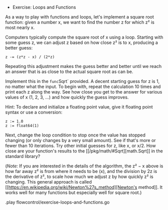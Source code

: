 * Exercise: Loops and Functions

As a way to play with functions and loops, let's implement a square root function: given a number x, we want to find the number z for which z² is most nearly x.

Computers typically compute the square root of x using a loop.
Starting with some guess z, we can adjust z based on how close z² is to x,
producing a better guess:

	z -= (z*z - x) / (2*z)

Repeating this adjustment makes the guess better and better
until we reach an answer that is as close to the actual square root as can be.

Implement this in the `func`Sqrt` provided.
A decent starting guess for z is 1, no matter what the input.
To begin with, repeat the calculation 10 times and print each z along the way.
See how close you get to the answer for various values of x (1, 2, 3, ...)
and how quickly the guess improves.

Hint: To declare and initialize a floating point value,
give it floating point syntax or use a conversion:

	z := 1.0
	z := float64(1)

Next, change the loop condition to stop once the value has stopped
changing (or only changes by a very small amount).
See if that's more or fewer than 10 iterations.
Try other initial guesses for z, like x, or x/2.
How close are your function's results to the [[/pkg/math/#Sqrt][math.Sqrt]] in the standard library?

(*Note:* If you are interested in the details of the algorithm, the z² − x above
is how far away z² is from where it needs to be (x), and the division by 2z is the derivative
of z², to scale how much we adjust z by how quickly z² is changing.
This general approach is called [[https://en.wikipedia.org/wiki/Newton%27s_method][Newton's method]].
It works well for many functions but especially well for square root.)

.play flowcontrol/exercise-loops-and-functions.go
